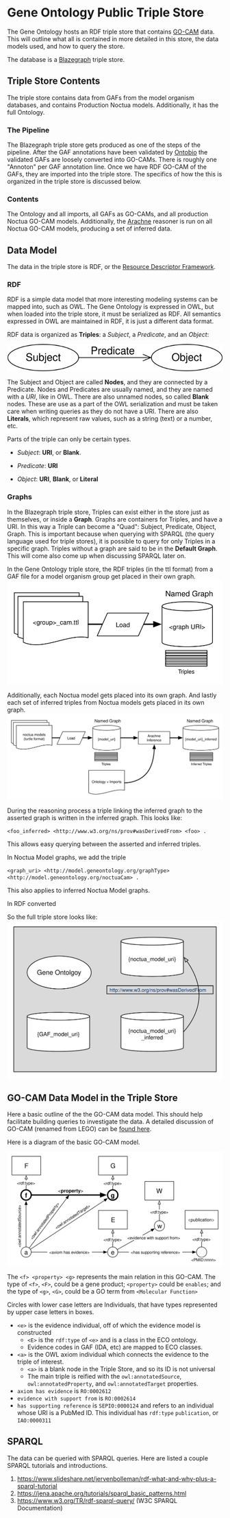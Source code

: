 # Gene Ontology Public Triple Store

The Gene Ontology hosts an RDF triple store that contains
[GO-CAM][1] data. This will outline what all is contained in more detailed in
this store, the data models used, and how to query the store.

The database is a [Blazegraph](https://www.blazegraph.com/) triple store.

## Triple Store Contents

The triple store contains data from GAFs from the model organism databases, and
contains Production Noctua models. Additionally, it has the full Ontology.

### The Pipeline

The Blazegraph triple store gets produced as one of the steps of the pipeline.
After the GAF annotations have been validated by [Ontobio](https://github.com/biolink/ontobio)
the validated GAFs are loosely converted into GO-CAMs. There is roughly
one "Annoton" per GAF annotation line. Once we have RDF GO-CAM of the GAFs,
they are imported into the triple store. The specifics of how the this is
organized in the triple store is discussed below.

### Contents

The Ontology and all imports, all GAFs as GO-CAMs, and all production Noctua
GO-CAM models. Additionally, the [Arachne](https://github.com/balhoff/arachne)
reasoner is run on all Noctua GO-CAM models, producing a set of inferred data.

## Data Model

The data in the triple store is RDF, or the [Resource Descriptor Framework](https://www.w3.org/TR/rdf11-concepts/).

### RDF

RDF is a simple data model that more interesting modeling systems can be mapped
into, such as OWL. The Gene Ontology is expressed in OWL, but when loaded into
the triple store, it must be serialized as RDF. All semantics expressed in OWL
are maintained in RDF, it is just a different data format.

RDF data is organized as **Triples**: a *Subject*, a *Predicate*, and an *Object*:

![A Triple](rdf-graph.svg)

The Subject and Object are called **Nodes**, and they are connected by a Predicate.
Nodes and Predicates are usually named, and they are named with a *URI*, like in
OWL. There are also unnamed nodes, so called **Blank** nodes. These are use as a
part of the OWL serialization and must be taken care when writing queries as they do
not have a URI. There are also **Literals**, which represent raw values, such as
a string (text) or a number, etc.

Parts of the triple can only be certain types.

- *Subject*: **URI**, or **Blank**.

- *Predicate*: **URI**

- *Object*: **URI**, **Blank**, or **Literal**

### Graphs

In the Blazegraph triple store, Triples can exist either in the store just as
themselves, or inside a **Graph**. Graphs are containers for Triples, and have
a URI. In this way a Triple can become a "Quad": Subject, Predicate, Object, Graph.
This is important because when querying with SPARQL (the query language used for
triple stores), it is possible to query for only Triples in a specific graph.
Triples without a graph are said to be in the **Default Graph**. This will come
also come up when discussing SPARQL later on.

In the Gene Ontology triple store, the RDF triples (in the ttl format) from a GAF file
for a model organism group get placed in their own graph.
![Load GAF turtle models](simple_load.svg)

Additionally, each Noctua model
gets placed into its own graph. And lastly each set of inferred triples from
Noctua models gets placed in its own graph.
![Load Noctua models and inferences](noctua_load.svg)

During the reasoning process a triple linking the inferred graph to the asserted
graph is written in the inferred graph. This looks like:

    <foo_inferred> <http://www.w3.org/ns/prov#wasDerivedFrom> <foo> .

This allows easy querying between the asserted and inferred triples.

In Noctua Model graphs, we add the triple

    <graph_uri> <http://model.geneontology.org/graphType> <http://model.geneontology.org/noctuaCam> .

This also applies to inferred Noctua Model graphs.

In RDF converted

So the full
triple store looks like:
![Graphstore](graphstore.svg)

## GO-CAM Data Model in the Triple Store
Here a basic outline of the the GO-CAM data model. This should help facilitate
building queries to investigate the data. A detailed discussion of GO-CAM (renamed
from LEGO) can be [found here][2].

Here is a diagram of the basic GO-CAM model.

![GO CAM Diagram](gocam.svg)

The `<f> <property> <g>` represents the main relation in this GO-CAM. The type of
`<f>`, `<F>`, could be a gene product; `<property>` could be `enables`; and the
type of `<g>`, `<G>`, could be a GO term from `<Molecular Function>`

Circles with lower case letters are Individuals, that have types represented by
upper case letters in boxes.

* `<e>` is the evidence individual, off of which the evidence model is constructed
    * `<E>` is the `rdf:type` of `<e>` and is a class in the ECO ontology.
    * Evidence codes in GAF (IDA, etc) are mapped to ECO classes.
* `<a>` is the OWL axiom individual which connects the evidence to the triple
    of interest.
    * `<a>` is a blank node in the Triple Store, and so its ID is not universal
    * The main triple is reified with the `owl:annotatedSource`,
        `owl:annotatedProperty`, and `owl:annotatedTarget` properties.
* `axiom has evidence` is `RO:0002612`
* `evidence with support from` is `RO:0002614`
* `has supporting reference` is `SEPIO:0000124` and refers to an individual whose
    URI is a PubMed ID. This individual has `rdf:type` `publication`, or
    `IAO:0000311`

## SPARQL

The data can be queried with SPARQL queries. Here are listed a couple SPARQL
tutorials and introductions.

1. https://www.slideshare.net/jervenbolleman/rdf-what-and-why-plus-a-sparql-tutorial
2. https://jena.apache.org/tutorials/sparql_basic_patterns.html
3. https://www.w3.org/TR/rdf-sparql-query/ (W3C SPARQL Documentation)


[1]: https://docs.google.com/document/d/18ihslb7prB6CWtu2yjF-pMHZBTY1-AdXJAu-ZyuyXS4/edit?usp=sharing
[2]:https://github.com/geneontology/minerva/blob/master/specs/owl-model.md

